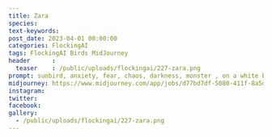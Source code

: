 ```yaml
---
title: Zara
species: 
text-keywords: 
post_date: 2023-04-01 00:00:00
categories: FlockingAI
tags: FlockingAI Birds MidJourney 
header      :
  teaser    : /public/uploads/flockingai/227-zara.png
prompt: sunbird, anxiety, fear, chaos, darkness, monster , on a white background
midjourney: https://www.midjourney.com/app/jobs/d77bd7df-5080-411f-8a5d-ece8faaf5ff6
instagram: 
twitter: 
facebook: 
gallery: 
  - /public/uploads/flockingai/227-zara.png
---
```


